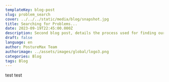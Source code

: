 ```yaml
---
templateKey: blog-post
slug: problem_search
cover: ../../../static/media/blog/snapshot.jpg
title: Searching for Problems...
date: 2023-09-19T22:45:00.000Z
description: Second blog post, details the process used for finding our project goals
draft: false
language: en
author: PostureMax Team
authorimage: ../assets/images/global/logo3.png
categories: Blog
tags: Blog
---
```

test test